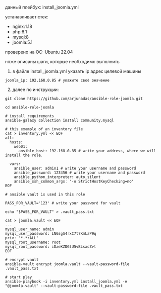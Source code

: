 данный плейбук: install_joomla.yml

устанавливает стек:
- nginx:1.18
- php:8.1
- mysql:8
- joomla:5.1

проверено на ОС:
Ubuntu 22.04

нпже описаны шаги, которые необходимо выполнить

1) в файле install_joomla.yml
указать ip адрес целевой машины
```
joomla_ip: 192.168.0.85 # укажите своё значение
```

2) далее по инструкции:
```
git clone https://github.com/arjunadas/ansible-role-joomla.git

cd ansible-role-joomla

# install requirements
ansible-galaxy collection install community.mysql

# this example of an inventory file
cat > inventory.yml << EOF
all:
  hosts:
    web01:
      ansible_host: 192.168.0.85 # write your address, where we will install the role.

  vars:
    ansible_user: admin1 # write your username and password
    ansible_password: 123456 # write your username and password
    ansible_python_interpreter: auto_silent
    ansible_ssh_common_args: '-o StrictHostKeyChecking=no'
EOF

# ansible vault is used in this role

PASS_FOR_VAULT='123' # write your password for vault

echo "$PASS_FOR_VAULT" > .vault_pass.txt
	
cat > joomla.vault << EOF
---
mysql_user_name: admin
mysql_user_password: LNGsgS4rxC7t7KmLaP9q
priv: '*.*:ALL'
mysql_root_username: root
mysql_root_password: iDaeKZDGlU5vBLsaoZvt
EOF

# encrypt vault
ansible-vault encrypt joomla.vault --vault-password-file .vault_pass.txt

# start play
ansible-playbook -i inventory.yml install_joomla.yml -e "@joomla.vault" --vault-password-file .vault_pass.txt  
```
